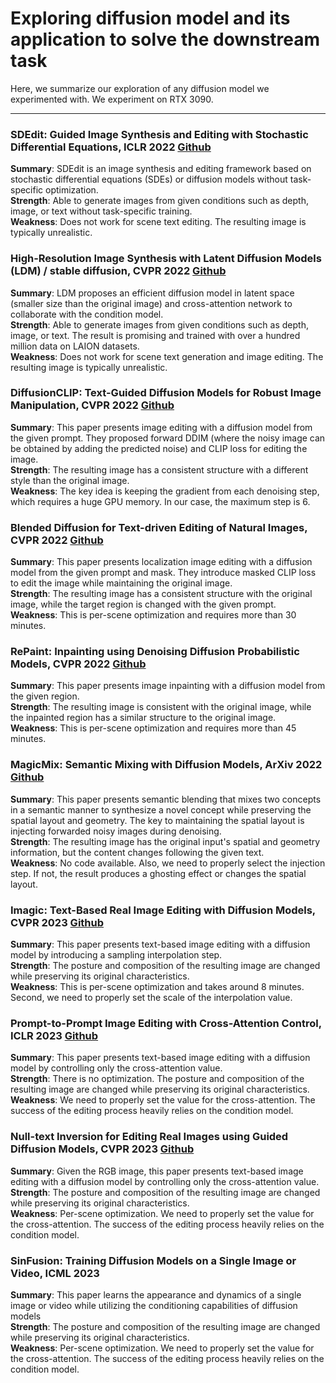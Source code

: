# Exploring diffusion model and its application to solve the downstream task
Here, we summarize our exploration of any diffusion model we experimented with. We experiment on RTX 3090. 

---

### SDEdit: Guided Image Synthesis and Editing with Stochastic Differential Equations, ICLR 2022 [Github](https://sde-image-editing.github.io/)
**Summary**: SDEdit is an image synthesis and editing framework based on stochastic differential equations (SDEs) or diffusion models without task-specific optimization. \
**Strength**: Able to generate images from given conditions such as depth, image, or text without task-specific training. \
**Weakness**:  Does not work for scene text editing. The resulting image is typically unrealistic. 

### High-Resolution Image Synthesis with Latent Diffusion Models (LDM) / stable diffusion, CVPR 2022 [Github](https://github.com/CompVis/latent-diffusion)
**Summary**: LDM proposes an efficient diffusion model in latent space (smaller size than the original image) and cross-attention network to collaborate with the condition model.\
**Strength**: Able to generate images from given conditions such as depth, image, or text. The result is promising and trained with over a hundred million data on LAION datasets. \
**Weakness**:  Does not work for scene text generation and image editing. The resulting image is typically unrealistic. 

### DiffusionCLIP: Text-Guided Diffusion Models for Robust Image Manipulation, CVPR 2022 [Github](https://github.com/gwang-kim/DiffusionCLIP)
**Summary**: This paper presents image editing with a diffusion model from the given prompt. They proposed forward DDIM (where the noisy image can be obtained by adding the predicted noise) and CLIP loss for editing the image.\
**Strength**: The resulting image has a consistent structure with a different style than the original image. \
**Weakness**: The key idea is keeping the gradient from each denoising step, which requires a huge GPU memory. In our case, the maximum step is 6. 

### Blended Diffusion for Text-driven Editing of Natural Images, CVPR 2022 [Github](https://github.com/omriav/blended-diffusion)
**Summary**: This paper presents localization image editing with a diffusion model from the given prompt and mask. They introduce masked CLIP loss to edit the image while maintaining the original image.\
**Strength**: The resulting image has a consistent structure with the original image, while the target region is changed with the given prompt. \
**Weakness**: This is per-scene optimization and requires more than 30 minutes.  

### RePaint: Inpainting using Denoising Diffusion Probabilistic Models, CVPR 2022 [Github](https://github.com/andreas128/RePaint)
**Summary**: This paper presents image inpainting with a diffusion model from the given region.\
**Strength**: The resulting image is consistent with the original image, while the inpainted region has a similar structure to the original image. \
**Weakness**: This is per-scene optimization and requires more than 45 minutes.  

### MagicMix: Semantic Mixing with Diffusion Models, ArXiv 2022 [Github](https://magicmix.github.io/)
**Summary**: This paper presents semantic blending that mixes two concepts in a semantic manner to synthesize a novel concept while preserving the spatial layout and geometry. The key to maintaining the spatial layout is injecting forwarded noisy images during denoising. \
**Strength**: The resulting image has the original input's spatial and geometry information, but the content changes following the given text. \
**Weakness**: No code available. Also, we need to properly select the injection step. If not, the result produces a ghosting effect or changes the spatial layout.

### Imagic: Text-Based Real Image Editing with Diffusion Models, CVPR 2023 [Github](https://imagic-editing.github.io/)
**Summary**: This paper presents text-based image editing with a diffusion model by introducing a sampling interpolation step. \
**Strength**: The posture and composition of the resulting image are changed while preserving its original characteristics. \
**Weakness**: This is per-scene optimization and takes around 8 minutes. Second, we need to properly set the scale of the interpolation value. 

### Prompt-to-Prompt Image Editing with Cross-Attention Control, ICLR 2023 [Github](https://prompt-to-prompt.github.io/)
**Summary**: This paper presents text-based image editing with a diffusion model by controlling only the cross-attention value.  \
**Strength**: There is no optimization. The posture and composition of the resulting image are changed while preserving its original characteristics. \
**Weakness**: We need to properly set the value for the cross-attention. The success of the editing process heavily relies on the condition model. 

### Null-text Inversion for Editing Real Images using Guided Diffusion Models, CVPR 2023 [Github](https://null-text-inversion.github.io/)
**Summary**: Given the RGB image, this paper presents text-based image editing with a diffusion model by controlling only the cross-attention value. \
**Strength**: The posture and composition of the resulting image are changed while preserving its original characteristics. \
**Weakness**: Per-scene optimization. We need to properly set the value for the cross-attention. The success of the editing process heavily relies on the condition model. 

### SinFusion: Training Diffusion Models on a Single Image or Video, ICML 2023
**Summary**: This paper learns the appearance and dynamics of a single image or video while utilizing the conditioning capabilities of diffusion models \
**Strength**: The posture and composition of the resulting image are changed while preserving its original characteristics. \
**Weakness**: Per-scene optimization. We need to properly set the value for the cross-attention. The success of the editing process heavily relies on the condition model. 




